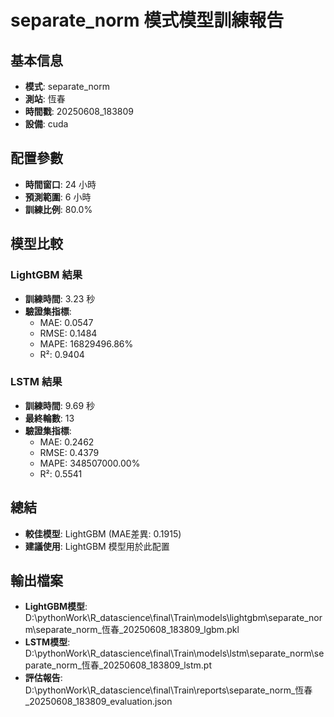
# separate_norm 模式模型訓練報告

## 基本信息
- **模式**: separate_norm
- **測站**: 恆春
- **時間戳**: 20250608_183809
- **設備**: cuda

## 配置參數
- **時間窗口**: 24 小時
- **預測範圍**: 6 小時
- **訓練比例**: 80.0%

## 模型比較

### LightGBM 結果

- **訓練時間**: 3.23 秒
- **驗證集指標**:
  - MAE: 0.0547
  - RMSE: 0.1484
  - MAPE: 16829496.86%
  - R²: 0.9404

### LSTM 結果

- **訓練時間**: 9.69 秒
- **最終輪數**: 13
- **驗證集指標**:
  - MAE: 0.2462
  - RMSE: 0.4379
  - MAPE: 348507000.00%
  - R²: 0.5541

## 總結

- **較佳模型**: LightGBM (MAE差異: 0.1915)
- **建議使用**: LightGBM 模型用於此配置


## 輸出檔案
- **LightGBM模型**: D:\pythonWork\R_datascience\final\Train\models\lightgbm\separate_norm\separate_norm_恆春_20250608_183809_lgbm.pkl
- **LSTM模型**: D:\pythonWork\R_datascience\final\Train\models\lstm\separate_norm\separate_norm_恆春_20250608_183809_lstm.pt
- **評估報告**: D:\pythonWork\R_datascience\final\Train\reports\separate_norm_恆春_20250608_183809_evaluation.json
